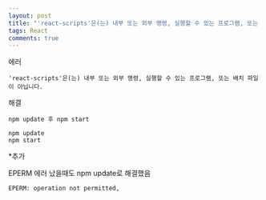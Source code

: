 ```yaml
---
layout: post
title: "'react-scripts'은(는) 내부 또는 외부 명령, 실행할 수 있는 프로그램, 또는 배치 파일이 아닙니다."
tags: React
comments: true
---
```



에러
```
'react-scripts'은(는) 내부 또는 외부 명령, 실행할 수 있는 프로그램, 또는 배치 파일이 아닙니다.
```
 해결
```
npm update 후 npm start
```
```
npm update
npm start
```
 *추가

EPERM 에러 났을때도 npm update로 해결했음
```
EPERM: operation not permitted, 
```

